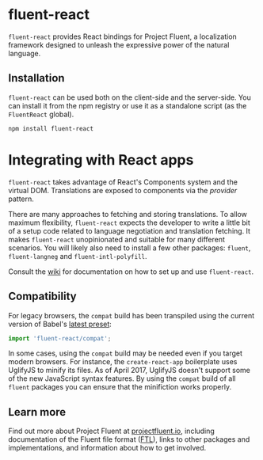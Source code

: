 # fluent-react

`fluent-react` provides React bindings for Project Fluent, a localization
framework designed to unleash the expressive power of the natural language.


## Installation

`fluent-react` can be used both on the client-side and the server-side.  You
can install it from the npm registry or use it as a standalone script (as the
`FluentReact` global).

    npm install fluent-react


# Integrating with React apps

`fluent-react` takes advantage of React's Components system and the virtual
DOM.  Translations are exposed to components via the _provider_ pattern.

There are many approaches to fetching and storing translations.  To allow
maximum flexibility, `fluent-react` expects the developer to write a little bit
of a setup code related to language negotiation and translation fetching.  It
makes `fluent-react` unopinionated and suitable for many different scenarios.
You will likely also need to install a few other packages: `fluent`,
`fluent-langneg` and `fluent-intl-polyfill`.

Consult the [wiki][] for documentation on how to set up and use `fluent-react`.

[wiki]: https://github.com/projectfluent/fluent.js/wiki/React-Bindings


## Compatibility

For legacy browsers, the `compat` build has been transpiled using the current
version of Babel's [latest preset][]:

```javascript
import 'fluent-react/compat';
```

In some cases, using the `compat` build may be needed even if you target modern
browsers.  For instance, the `create-react-app` boilerplate uses UglifyJS to
minify its files.  As of April 2017, UglifyJS doesn't support some of the new
JavaScript syntax features.  By using the `compat` build of all `fluent`
packages you can ensure that the minifiction works properly.


## Learn more

Find out more about Project Fluent at [projectfluent.io][], including
documentation of the Fluent file format ([FTL][]), links to other packages and
implementations, and information about how to get involved.


[latest preset]: https://babeljs.io/docs/plugins/preset-latest/
[projectfluent.io]: http://projectfluent.io
[FTL]: http://projectfluent.io/fluent/guide/

